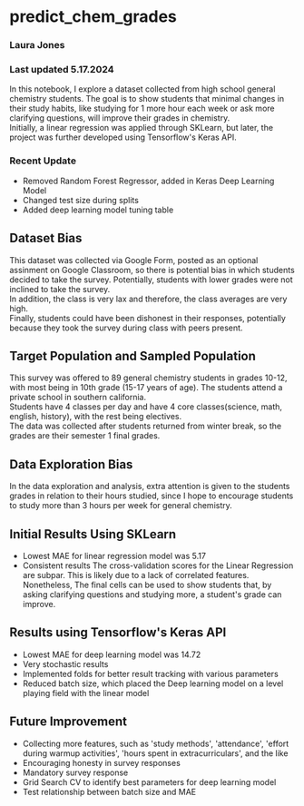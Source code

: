 # predict_chem_grades
### Laura Jones
### Last updated 5.17.2024
In this notebook, I explore a dataset collected from high school general chemistry students. The goal is to show students that minimal changes in their study habits, like studying for 1 more hour each week or ask more clarifying questions, will improve their grades in chemistry.<br>
Initially, a linear regression was applied through SKLearn, but later, the project was further developed using Tensorflow's Keras API.

### Recent Update
- Removed Random Forest Regressor, added in Keras Deep Learning Model
- Changed test size during splits
- Added deep learning model tuning table

## Dataset Bias
This dataset was collected via Google Form, posted as an optional assinment on Google Classroom, so there is potential bias in which students decided to take the survey. Potentially, students with lower grades were not inclined to take the survey.<br>
In addition, the class is very lax and therefore, the class averages are very high.<br>
Finally, students could have been dishonest in their responses, potentially because they took the survey during class with peers present.

## Target Population and Sampled Population
This survey was offered to 89 general chemistry students in grades 10-12, with most being in 10th grade (15-17 years of age). The students attend a private school in southern california.<br>
Students have 4 classes per day and have 4 core classes(science, math, english, history), with the rest being electives.<br>
The data was collected after students returned from winter break, so the grades are their semester 1 final grades.

## Data Exploration Bias
In the data exploration and analysis, extra attention is given to the students grades in relation to their hours studied, since I hope to encourage students to study more than 3 hours per week for general chemistry. 

## Initial Results Using SKLearn
- Lowest MAE for linear regression model was 5.17
- Consistent results
The cross-validation scores for the Linear Regression are subpar. This is likely due to a lack of correlated features.<br>
Nonetheless, The final cells can be used to show students that, by asking clarifying questions and studying more, a student's grade can improve.

## Results using Tensorflow's Keras API
- Lowest MAE for deep learning model was 14.72
- Very stochastic results
- Implemented folds for better result tracking with various parameters
- Reduced batch size, which placed the Deep learning model on a level playing field with the linear model

## Future Improvement
- Collecting more features, such as 'study methods', 'attendance', 'effort during warmup activities', 'hours spent in extracurriculars', and the like
- Encouraging honesty in survey responses
- Mandatory survey response
- Grid Search CV to identify best parameters for deep learning model
- Test relationship between batch size and MAE

